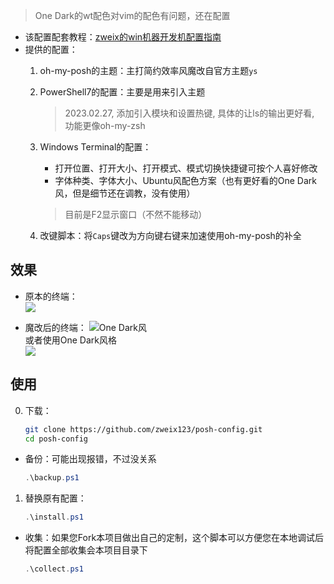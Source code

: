 >One Dark的wt配色对vim的配色有问题，还在配置

+ 该配置配套教程：[zweix的win机器开发机配置指南](https://github.com/zweix123/CS-notes/blob/master/Missing-Semester/WindowsConfigGuide.md#5%E5%91%BD%E4%BB%A4%E8%A1%8C)
+ 提供的配置：
    1. oh-my-posh的主题：主打简约效率风魔改自官方主题`ys`
    2. PowerShell7的配置：主要是用来引入主题
        >2023.02.27, 添加引入模块和设置热键, 具体的让ls的输出更好看, 功能更像oh-my-zsh
    3. Windows Terminal的配置：
        + 打开位置、打开大小、打开模式、模式切换快捷键可按个人喜好修改
        + 字体种类、字体大小、Ubuntu风配色方案（也有更好看的One Dark风，但是细节还在调教，没有使用）
        
        >目前是F2显示窗口（不然不能移动）

    4. 改键脚本：将`Caps`键改为方向键右键来加速使用oh-my-posh的补全

## 效果

+ 原本的终端：  
    ![](https://cdn.jsdelivr.net/gh/zweix123/posh-config@master/static/imgs/cmd.png)

+ 魔改后的终端：
    ![One Dark风](https://cdn.jsdelivr.net/gh/zweix123/posh-config@master/static/imgs/mine_ubuntu.png)  
    或者使用One Dark风格  
    ![](https://cdn.jsdelivr.net/gh/zweix123/posh-config@master/static/imgs/mine_onedark.png)  

## 使用

0. 下载：
    ```bash
    git clone https://github.com/zweix123/posh-config.git
    cd posh-config
    ```
+ 备份：可能出现报错，不过没关系
    ```powershell
    .\backup.ps1
    ```

1. 替换原有配置：
    ```powershell
    .\install.ps1
    ```
+ 收集：如果您Fork本项目做出自己的定制，这个脚本可以方便您在本地调试后将配置全部收集会本项目目录下
    ```powershell
    .\collect.ps1
    ```
